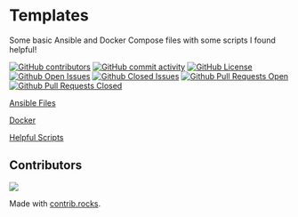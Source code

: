 # Templates

Some basic Ansible and Docker Compose files with some scripts I found helpful!

[![GitHub contributors](https://img.shields.io/github/contributors-anon/kbrown900/Templates?style=for-the-badge)](https://github.com/kbrown900/Templates/graphs/contributors)
[![GitHub commit activity](https://img.shields.io/github/commit-activity/m/kbrown900/Templates?style=for-the-badge)](https://github.com/kbrown900/Templates/commits/main/)
[![GitHub License](https://img.shields.io/github/license/kbrown900/Templates?style=for-the-badge)](https://github.com/kbrown900/Templates/blob/main/LICENSE)
[![Github Open Issues](https://img.shields.io/github/issues/kbrown900/Templates.svg?style=for-the-badge)](https://github.com/kbrown900/Templates/issues)
[![Github Closed Issues](https://img.shields.io/github/issues-closed/kbrown900/Templates.svg?style=for-the-badge)](https://github.com/kbrown900/Templates/issues?q=is%3Aclosed+is%3Aissue)
[![Github Pull Requests Open](https://img.shields.io/github/issues-pr/kbrown900/Templates.svg?style=for-the-badge)](https://github.com/kbrown900/Templates/pulls)
[![Github Pull Requests Closed](https://img.shields.io/github/issues-pr-closed/kbrown900/Templates.svg?style=for-the-badge)](https://github.com/kbrown900/Templates/pulls?q=is%3Apr+is%3Aclosed)

[Ansible Files](https://github.com/kbrown900/Templates/tree/main/ansible)

[Docker](https://github.com/kbrown900/Templates/tree/main/docker)

[Helpful Scripts](https://github.com/kbrown900/Templates/tree/main/scripts)

## Contributors

<a href="https://github.com/kbrown900/Templates/graphs/contributors">
  <img src="https://contrib.rocks/image?repo=kbrown900/Templates" />
</a>

Made with [contrib.rocks](https://contrib.rocks).
